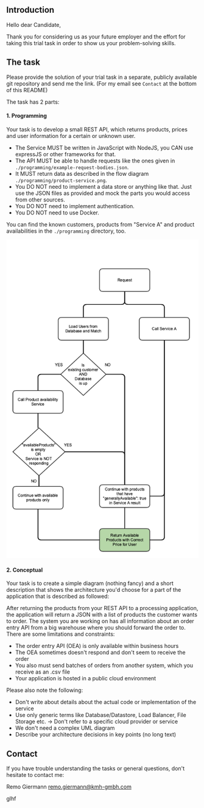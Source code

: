 ## Introduction

Hello dear Candidate,

Thank you for considering us as your future employer and the effort for taking this trial task in order to show us your problem-solving skills.

## The task
Please provide the solution of your trial task in a separate, publicly available git repository and send me the link. (For my email see `Contact` at the bottom of this README)

The task has 2 parts:

#### 1. Programming

Your task is to develop a small REST API, which returns products, prices and user information for a certain or unknown user.

  - The Service MUST be written in JavaScript with NodeJS, you CAN use expressJS or other frameworks for that.
  - The API MUST be able to handle requests like the ones given in `./programming/example-request-bodies.json`.
  - It MUST return data as described in the flow diagram `./programming/product-service.png`.
  - You DO NOT need to implement a data store or anything like that. Just use the JSON files as provided and mock the parts you would access from other sources.
  - You DO NOT need to implement authentication.
  - You DO NOT need to use Docker.

You can find the known customers, products from "Service A" and product availabilities in the `./programming` directory, too.

![flow diagram of product service](/programming/product-service.png)

#### 2. Conceptual

Your task is to create a simple diagram (nothing fancy) and a short description that shows the architecture you'd choose for a part of the application that is described as followed:

After returning the products from your REST API to a processing application, the application will return a JSON with a list of products the customer wants to order. The system you are working on has all information about an order entry API from a big warehouse where you should forward the order to.
There are some limitations and constraints:

  - The order entry API (OEA) is only available within business hours
  - The OEA sometimes doesn't respond and don't seem to receive the order
  - You also must send batches of orders from another system, which you receive as an .csv file
  - Your application is hosted in a public cloud environment

Please also note the following:

  - Don't write about details about the actual code or implementation of the service
  - Use only generic terms like Database/Datastore, Load Balancer, File Storage etc. -> Don't refer to a specific cloud provider or service
  - We don't need a complex UML diagram
  - Describe your architecture decisions in key points (no long text)

## Contact

  If you have trouble understanding the tasks or general questions, don't hesitate to contact me:

  Remo Giermann <remo.giermann@kmh-gmbh.com>

glhf
